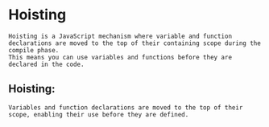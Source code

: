 # Hoisting
    Hoisting is a JavaScript mechanism where variable and function declarations are moved to the top of their containing scope during the compile phase.
    This means you can use variables and functions before they are declared in the code.

## Hoisting: 
    Variables and function declarations are moved to the top of their scope, enabling their use before they are defined.